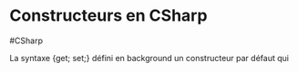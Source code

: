 # Constructeurs en CSharp
#CSharp 

La syntaxe {get; set;} défini en background un constructeur par défaut qui 